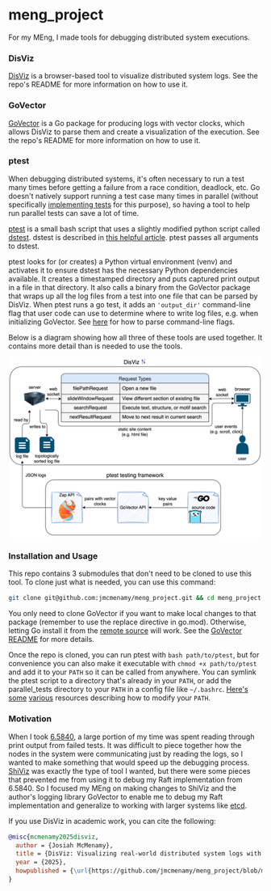 # meng_project

For my MEng, I made tools for debugging distributed system executions.

### DisViz

[DisViz](https://github.com/jmcmenamy/disviz) is a browser-based tool to visualize distributed system logs. See the repo's README for more information on how to use it.

### GoVector

[GoVector](https://github.com/jmcmenamy/GoVector) is a Go package for producing logs with vector clocks, which allows DisViz to parse them and create a visualization of the execution. See the repo's README for more information on how to use it.

### ptest

When debugging distributed systems, it's often necessary to run a test many times before getting a failure from a race condition, deadlock, etc. Go doesn't natively support running a test case many times in parallel (without specifically [implementing tests](https://pkg.go.dev/testing#T.Run) for this purpose), so having a tool to help run parallel tests can save a lot of time.

[ptest](https://github.com/jmcmenamy/meng_project/blob/main/parallel_tests/ptest) is a small bash script that uses a slightly modified python script called [dstest](https://gist.github.com/JJGO/0d73540ef7cc2f066cb535156b7cbdab). dstest is described in [this helpful article](https://blog.josejg.com/debugging-pretty/). ptest passes all arguments to dstest.

ptest looks for (or creates) a Python virtual environment (venv) and activates it to ensure dstest has the necessary Python dependencies available. It creates a timestamped directory and puts captured print output in a file in that directory. It also calls a binary from the GoVector package that wraps up all the log files from a test into one file that can be parsed by DisViz. When ptest runs a go test, it adds an `'output_dir'` command-line flag that user code can use to determine where to write log files, e.g. when initializing GoVector. See [here](https://pkg.go.dev/flag) for how to parse command-line flags.

Below is a diagram showing how all three of these tools are used together. It contains more detail than is needed to use the tools.

![System diagram](thesis/diagram.drawio.svg)

### Installation and Usage

This repo contains 3 submodules that don't need to be cloned to use this tool. To clone just what is needed, you can use this command:

```bash
git clone git@github.com:jmcmenamy/meng_project.git && cd meng_project && git submodule update --init --recursive disviz GoVector
```

You only need to clone GoVector if you want to make local changes to that package (remember to use the replace directive in go.mod). Otherwise, letting Go install it from the [remote source](https://pkg.go.dev/github.com/jmcmenamy/GoVector) will work. See the [GoVector README](https://github.com/jmcmenamy/GoVector) for more details.

Once the repo is cloned, you can run ptest with `bash path/to/ptest`, but for convenience you can also make it executable with `chmod +x path/to/ptest` and add it to your `PATH` so it can be called from anywhere. You can symlink the ptest script to a directory that's already in your `PATH`, or add the parallel_tests directory to your `PATH` in a config file like `~/.bashrc`. [Here's](https://jvns.ca/blog/2025/02/13/how-to-add-a-directory-to-your-path/) [some](https://medium.com/%40B-Treftz/macos-adding-a-directory-to-your-path-fe7f19edd2f7) [various](https://www.linode.com/docs/guides/how-to-add-directory-to-path/) resources describing how to modify your `PATH`.

### Motivation

When I took [6.5840](https://pdos.csail.mit.edu/6.824/), a large portion of my time was spent reading through print output from failed tests. It was difficult to piece together how the nodes in the system were communicating just by reading the logs, so I wanted to make something that would speed up the debugging process. [ShiViz](https://github.com/DistributedClocks/shiviz) was exactly the type of tool I wanted, but there were some pieces that prevented me from using it to debug my Raft implementation from 6.5840. So I focused my MEng on making changes to ShiViz and the author's logging library GoVector to enable me to debug my Raft implementation and generalize to working with larger systems like [etcd](https://github.com/etcd-io/etcd).

If you use DisViz in academic work, you can cite the following:

```bibtex
@misc{mcmenamy2025disviz,
  author = {Josiah McMenamy},
  title = {DisViz: Visualizing real-world distributed system logs with space time diagrams},
  year = {2025},
  howpublished = {\url{https://github.com/jmcmenamy/meng_project/blob/main/thesis/Josiah_MEng_Thesis.pdf}}
}
```